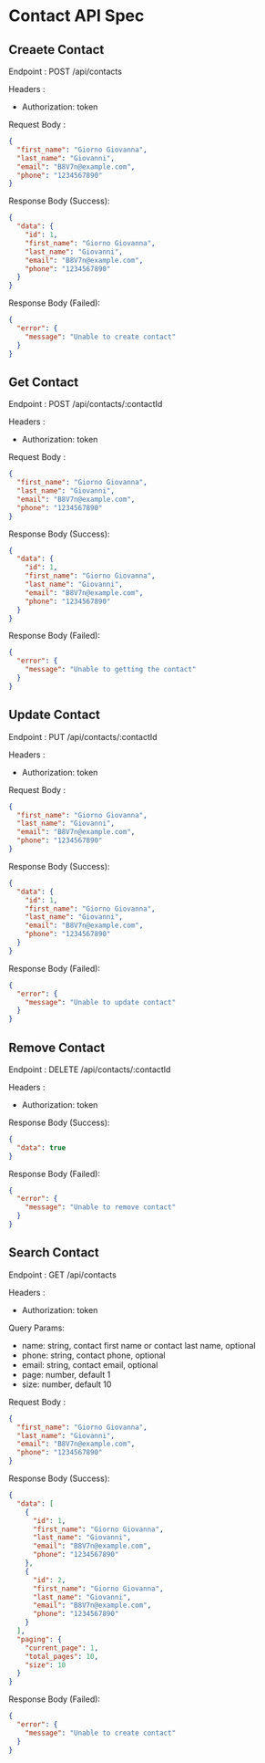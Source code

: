 # Contact API Spec

## Creaete Contact

Endpoint : POST /api/contacts

Headers :

- Authorization: token

Request Body :

```json
{
  "first_name": "Giorno Giovanna",
  "last_name": "Giovanni",
  "email": "B8V7n@example.com",
  "phone": "1234567890"
}
```

Response Body (Success):

```json
{
  "data": {
    "id": 1,
    "first_name": "Giorno Giovanna",
    "last_name": "Giovanni",
    "email": "B8V7n@example.com",
    "phone": "1234567890"
  }
}
```

Response Body (Failed):

```json
{
  "error": {
    "message": "Unable to create contact"
  }
}
```

## Get Contact

Endpoint : POST /api/contacts/:contactId

Headers :

- Authorization: token

Request Body :

```json
{
  "first_name": "Giorno Giovanna",
  "last_name": "Giovanni",
  "email": "B8V7n@example.com",
  "phone": "1234567890"
}
```

Response Body (Success):

```json
{
  "data": {
    "id": 1,
    "first_name": "Giorno Giovanna",
    "last_name": "Giovanni",
    "email": "B8V7n@example.com",
    "phone": "1234567890"
  }
}
```

Response Body (Failed):

```json
{
  "error": {
    "message": "Unable to getting the contact"
  }
}
```

## Update Contact

Endpoint : PUT /api/contacts/:contactId

Headers :

- Authorization: token

Request Body :

```json
{
  "first_name": "Giorno Giovanna",
  "last_name": "Giovanni",
  "email": "B8V7n@example.com",
  "phone": "1234567890"
}
```

Response Body (Success):

```json
{
  "data": {
    "id": 1,
    "first_name": "Giorno Giovanna",
    "last_name": "Giovanni",
    "email": "B8V7n@example.com",
    "phone": "1234567890"
  }
}
```

Response Body (Failed):

```json
{
  "error": {
    "message": "Unable to update contact"
  }
}
```

## Remove Contact

Endpoint : DELETE /api/contacts/:contactId

Headers :

- Authorization: token

Response Body (Success):

```json
{
  "data": true
}
```

Response Body (Failed):

```json
{
  "error": {
    "message": "Unable to remove contact"
  }
}
```

## Search Contact

Endpoint : GET /api/contacts

Headers :

- Authorization: token

Query Params:

- name: string, contact first name or contact last name, optional
- phone: string, contact phone, optional
- email: string, contact email, optional
- page: number, default 1
- size: number, default 10

Request Body :

```json
{
  "first_name": "Giorno Giovanna",
  "last_name": "Giovanni",
  "email": "B8V7n@example.com",
  "phone": "1234567890"
}
```

Response Body (Success):

```json
{
  "data": [
    {
      "id": 1,
      "first_name": "Giorno Giovanna",
      "last_name": "Giovanni",
      "email": "B8V7n@example.com",
      "phone": "1234567890"
    },
    {
      "id": 2,
      "first_name": "Giorno Giovanna",
      "last_name": "Giovanni",
      "email": "B8V7n@example.com",
      "phone": "1234567890"
    }
  ],
  "paging": {
    "current_page": 1,
    "total_pages": 10,
    "size": 10
  }
}
```

Response Body (Failed):

```json
{
  "error": {
    "message": "Unable to create contact"
  }
}
```

